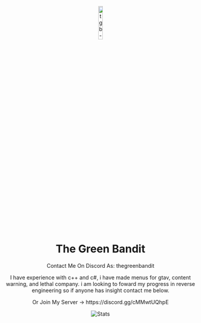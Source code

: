<p align="center">
<img src="https://cdn.discordapp.com/attachments/987884968791375932/1057751469044027443/D7B2B4B6-4CC7-41FA-883F-C76D13A86998.png" alt="tgb-logo" width="15%"/>
</p>

<h1 align="center">The Green Bandit</h1>
<p align="center"I figure shit out so it works sometimes.</p>
<div align="center">
    <p>Contact Me On Discord As: thegreenbandit</p>
    <p>I have experience with c++ and c#, i have made menus for gtav, content warning, and lethal company. i am looking to foward my progress in reverse engineering so if anyone has insight contact me below.</p>
    <p>Or Join My Server -> https://discord.gg/cMMwtUQhpE</p>
    <img alt="Stats" src="https://github-readme-stats.vercel.app/api?username=TheGreenBandit&show_icons=true&title_color=39&icon_color=39&text_color=12&bg_color=12">
        <br>  </br>
</div>
